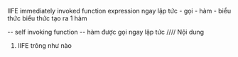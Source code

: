 IIFE immediately invoked function expression
ngay lập tức - gọi - hàm - biểu thức
biểu thức tạo ra 1 hàm

-- self invoking function -- hàm được gọi ngay lập tức
//// Nội dung

1. IIFE trông như nào
